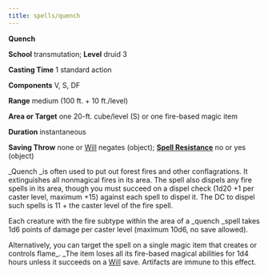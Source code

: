 ```yaml
---
title: spells/quench
---
```

 **Quench**

**School** transmutation; **Level** druid 3

**Casting Time** 1 standard action

**Components** V, S, DF

**Range** medium (100 ft. + 10 ft./level)

**Area or Target** one 20-ft. cube/level (S) or one fire-based magic item

**Duration** instantaneous

**Saving Throw** none or [Will](../combat.md#_will) negates (object); **[Spell Resistance](../glossary.md#_spell-resistance)** no or yes (object)

_Quench _is often used to put out forest fires and other conflagrations. It extinguishes all nonmagical fires in its area. The spell also dispels any fire spells in its area, though you must succeed on a dispel check (1d20 +1 per caster level, maximum +15) against each spell to dispel it. The DC to dispel such spells is 11 + the caster level of the fire spell.

Each creature with the fire subtype within the area of a _quench _spell takes 1d6 points of damage per caster level (maximum 10d6, no save allowed).

Alternatively, you can target the spell on a single magic item that creates or controls flame_. _The item loses all its fire-based magical abilities for 1d4 hours unless it succeeds on a [Will](../combat.md#_will) save. Artifacts are immune to this effect.

